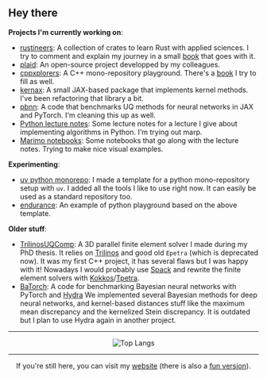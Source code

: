 ## Hey there

**Projects I'm currently working on**:

- [rustineers](https://github.com/bstaber/rustineers): A collection of crates to learn Rust with applied sciences. I try to comment and explain my journey in a small [book](https://bstaber.github.io/rustineers/) that goes with it.
- [plaid](https://github.com/PLAID-lib/plaid): An open-source project developped by my colleagues.
- [cppxplorers](https://github.com/bstaber/cppxplorers): A C++ mono-repository playground. There's a [book](https://bstaber.github.io/cppxplorers) I try to fill as well.
- [kernax](https://gitlab.com/drti/kernax): A small JAX-based package that implements kernel methods. I've been refactoring that library a bit.
- [pbnn](https://github.com/bstaber/pbnn): A code that benchmarks UQ methods for neural networks in JAX and PyTorch. I'm cleaning this up as well.
- [Python lecture notes](https://bstaber.github.io/ensai-2a-prog-alg-ml/): Some lecture notes for a lecture I give about implementing algorithms in Python. I'm trying out marp.
- [Marimo notebooks](https://bstaber.github.io/python-ml-tutorials-marimo/): Some notebooks that go along with the lecture notes. Trying to make nice visual examples.

**Experimenting**:
- [uv python monorepo](https://github.com/bstaber/uv-monorepo-example): I made a template for a python mono-repository setup with `uv`. I added all the tools I like to use right now. It can easily be used as a standard repository too.
- [endurance](https://github.com/bstaber/endurance): An example of python playground based on the above template.

**Older stuff**:

- [TrilinosUQComp](https://github.com/bstaber/TrilinosUQComp): A 3D parallel finite element solver I made during my PhD thesis. It relies on [Trilinos](https://trilinos.github.io/) and good old `Epetra` (which is deprecated now). It was my first C++ project, it has several flaws but I was happy with it! Nowadays I would probably use [Spack](https://spack.io/) and rewrite the finite element solvers with [Kokkos](https://github.com/kokkos/kokkos)/[Tpetra](https://trilinos.github.io/tpetra.html).
- [BaTorch](https://gitlab.com/drti/batorch): A code for benchmarking Bayesian neural networks with PyTorch and [Hydra](https://hydra.cc/) We implemented several Bayesian methods for deep neural networks, and kernel-based distances stuff like the maximum mean discrepancy and the kernelized Stein discrepancy. It is outdated but I plan to use Hydra again in another project.

---

<p align="center">
  <img src="https://github-readme-stats.vercel.app/api/top-langs/?username=bstaber&langs_count=3&hide=html,java,css,scss,liquid,javascript&layout=normal&theme=radical" alt="Top Langs"/>  
</p>

---

<p align="center">
  If you're still here, you can visit my <a href="https://bstaber.github.io">website</a> (there is also a <a href="https://bstaber.neocities.org/">fun version</a>).
</p>

